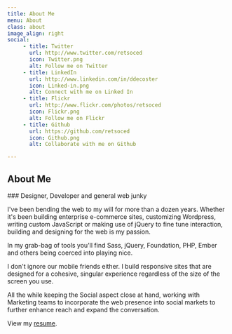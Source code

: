 ```yaml
---
title: About Me
menu: About
class: about
image_align: right
social:
     - title: Twitter
       url: http://www.twitter.com/retsoced
       icon: Twitter.png
       alt: Follow me on Twitter
     - title: LinkedIn
       url: http://www.linkedin.com/in/ddecoster
       icon: Linked-in.png
       alt: Connect with me on Linked In
     - title: Flickr
       url: http://www.flickr.com/photos/retsoced
       icon: Flickr.png
       alt: Follow me on Flickr
     - title: Github
       url: https://github.com/retsoced
       icon: Github.png
       alt: Collaborate with me on Github

---
```


<h2 class="section-title">About <span>Me</span></h2>
### Designer, Developer and general web junky

I've been bending the web to my will for more than a dozen years. Whether it's been building enterprise e-commerce sites, customizing Wordpress, writing custom JavaScript or making use of jQuery to fine tune interaction, building and designing for the web is my passion.

In my grab-bag of tools you'll find Sass, jQuery, Foundation, PHP, Ember and others being coerced into playing nice.

I don't ignore our mobile friends either. I build responsive sites that are designed for a cohesive, singular experience regardless of the size of the screen you use.

All the while keeping the Social aspect close at hand, working with Marketing teams to incorporate the web presence into social markets to further enhance reach and expand the conversation.

View my <a href="/resume/">resume</a>.
